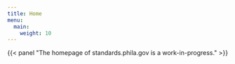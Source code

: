 ```yaml
---
title: Home
menu:
  main:
    weight: 10
---
```

{{< panel "The homepage of standards.phila.gov is a work-in-progress." >}}
